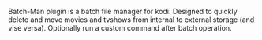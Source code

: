 Batch-Man plugin is a batch file manager for kodi. 
Designed to quickly delete and move movies and tvshows from internal to external storage (and vise versa). 
Optionally run a custom command after batch operation. 
